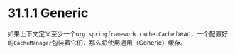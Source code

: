# 31.1.1 Generic

如果上下文定义至少一个`org.springframework.cache.Cache` bean，一个配置好的`CacheManager`包装着它们，那么将使用通用（Generic）缓存。

